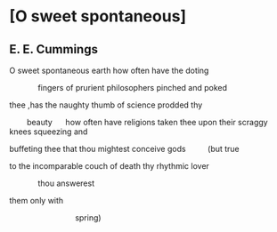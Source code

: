 # [O sweet spontaneous]
## E. E. Cummings
O sweet spontaneous
earth how often have
the
doting

             fingers of
prurient philosophers pinched
and
poked

thee
,has the naughty thumb
of science prodded
thy

        beauty      how
often have religions taken
thee upon their scraggy knees
squeezing and

buffeting thee that thou mightest conceive
gods
         (but
true

to the incomparable
couch of death thy
rhythmic
lover

             thou answerest


them only with

                              spring)